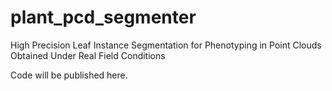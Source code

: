 # plant_pcd_segmenter
High Precision Leaf Instance Segmentation for Phenotyping in Point Clouds Obtained Under Real Field Conditions

Code will be published here.
